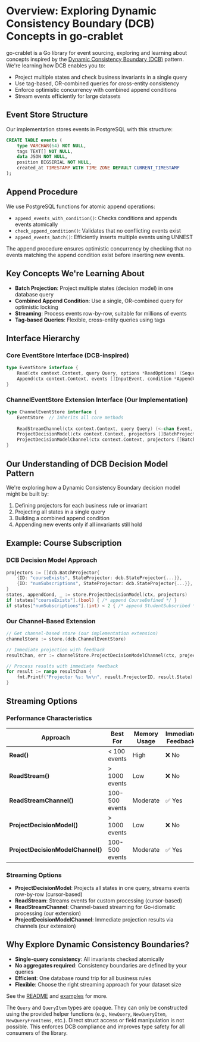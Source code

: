 # Overview: Exploring Dynamic Consistency Boundary (DCB) Concepts in go-crablet

go-crablet is a Go library for event sourcing, exploring and learning about concepts inspired by the [Dynamic Consistency Boundary (DCB)](https://dcb.events/) pattern. We're learning how DCB enables you to:

- Project multiple states and check business invariants in a single query
- Use tag-based, OR-combined queries for cross-entity consistency
- Enforce optimistic concurrency with combined append conditions
- Stream events efficiently for large datasets

## Event Store Structure

Our implementation stores events in PostgreSQL with this structure:
```sql
CREATE TABLE events (
    type VARCHAR(64) NOT NULL,
    tags TEXT[] NOT NULL,
    data JSON NOT NULL,
    position BIGSERIAL NOT NULL,
    created_at TIMESTAMP WITH TIME ZONE DEFAULT CURRENT_TIMESTAMP
);
```

## Append Procedure

We use PostgreSQL functions for atomic append operations:
- `append_events_with_condition()`: Checks conditions and appends events atomically
- `check_append_condition()`: Validates that no conflicting events exist
- `append_events_batch()`: Efficiently inserts multiple events using UNNEST

The append procedure ensures optimistic concurrency by checking that no events matching the append condition exist before inserting new events.

## Key Concepts We're Learning About

- **Batch Projection**: Project multiple states (decision model) in one database query
- **Combined Append Condition**: Use a single, OR-combined query for optimistic locking
- **Streaming**: Process events row-by-row, suitable for millions of events
- **Tag-based Queries**: Flexible, cross-entity queries using tags

## Interface Hierarchy

### Core EventStore Interface (DCB-inspired)
```go
type EventStore interface {
    Read(ctx context.Context, query Query, options *ReadOptions) (SequencedEvents, error)
    Append(ctx context.Context, events []InputEvent, condition *AppendCondition) (int64, error)
}
```

### ChannelEventStore Extension Interface (Our Implementation)
```go
type ChannelEventStore interface {
    EventStore  // Inherits all core methods
    
    ReadStreamChannel(ctx context.Context, query Query) (<-chan Event, error)
    ProjectDecisionModel(ctx context.Context, projectors []BatchProjector) (map[string]any, AppendCondition, error)
    ProjectDecisionModelChannel(ctx context.Context, projectors []BatchProjector) (<-chan ProjectionResult, error)
}
```

## Our Understanding of DCB Decision Model Pattern

We're exploring how a Dynamic Consistency Boundary decision model might be built by:
1. Defining projectors for each business rule or invariant
2. Projecting all states in a single query
3. Building a combined append condition
4. Appending new events only if all invariants still hold

## Example: Course Subscription

### DCB Decision Model Approach
```go
projectors := []dcb.BatchProjector{
    {ID: "courseExists", StateProjector: dcb.StateProjector{...}},
    {ID: "numSubscriptions", StateProjector: dcb.StateProjector{...}},
}
states, appendCond, _ := store.ProjectDecisionModel(ctx, projectors)
if !states["courseExists"].(bool) { /* append CourseDefined */ }
if states["numSubscriptions"].(int) < 2 { /* append StudentSubscribed */ }
```

### Our Channel-Based Extension
```go
// Get channel-based store (our implementation extension)
channelStore := store.(dcb.ChannelEventStore)

// Immediate projection with feedback
resultChan, err := channelStore.ProjectDecisionModelChannel(ctx, projectors)

// Process results with immediate feedback
for result := range resultChan {
    fmt.Printf("Projector %s: %v\n", result.ProjectorID, result.State)
}
```

## Streaming Options

### Performance Characteristics
| Approach | Best For | Memory Usage | Immediate Feedback | Scalability |
|----------|----------|--------------|-------------------|-------------|
| **Read()** | < 100 events | High | ❌ No | Limited |
| **ReadStream()** | > 1000 events | Low | ❌ No | Excellent |
| **ReadStreamChannel()** | 100-500 events | Moderate | ✅ Yes | Good |
| **ProjectDecisionModel()** | > 1000 events | Low | ❌ No | Excellent |
| **ProjectDecisionModelChannel()** | 100-500 events | Moderate | ✅ Yes | Good |

### Streaming Options
- **ProjectDecisionModel**: Projects all states in one query, streams events row-by-row (cursor-based)
- **ReadStream**: Streams events for custom processing (cursor-based)
- **ReadStreamChannel**: Channel-based streaming for Go-idiomatic processing (our extension)
- **ProjectDecisionModelChannel**: Immediate projection results via channels (our extension)

## Why Explore Dynamic Consistency Boundaries?
- **Single-query consistency**: All invariants checked atomically
- **No aggregates required**: Consistency boundaries are defined by your queries
- **Efficient**: One database round trip for all business rules
- **Flexible**: Choose the right streaming approach for your dataset size

See the [README](../README.md) and [examples](examples.md) for more.

The `Query` and `QueryItem` types are opaque. They can only be constructed using the provided helper functions (e.g., `NewQuery`, `NewQueryItem`, `NewQueryFromItems`, etc.). Direct struct access or field manipulation is not possible. This enforces DCB compliance and improves type safety for all consumers of the library.